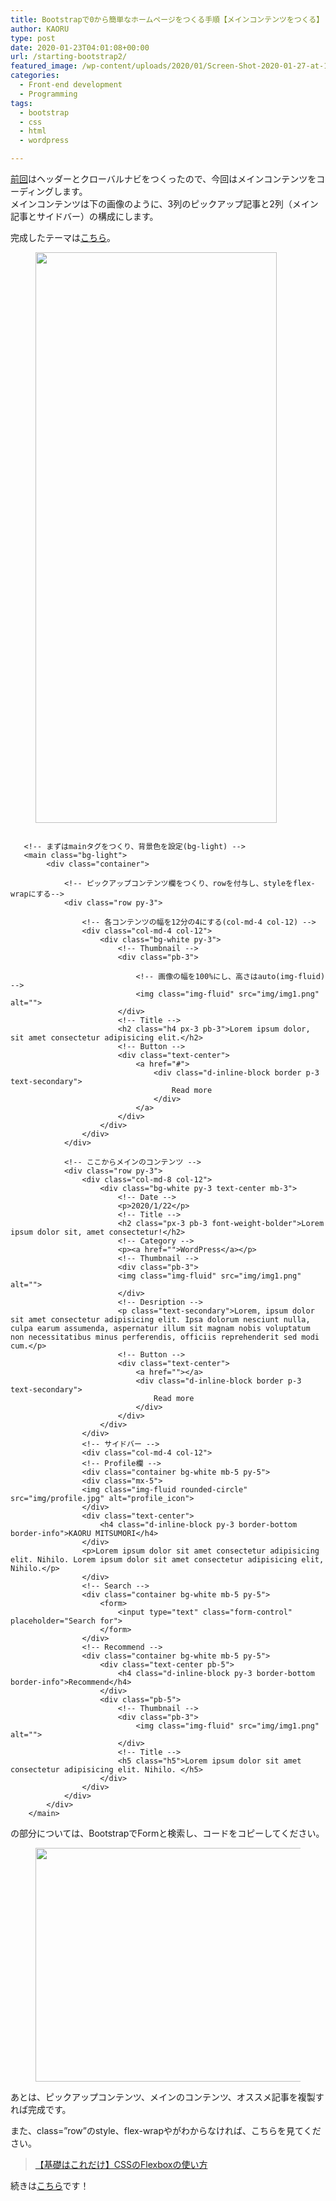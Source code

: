 ```yaml
---
title: Bootstrapで0から簡単なホームページをつくる手順【メインコンテンツをつくる】
author: KAORU
type: post
date: 2020-01-23T04:01:08+00:00
url: /starting-bootstrap2/
featured_image: /wp-content/uploads/2020/01/Screen-Shot-2020-01-27-at-19.26.39-copy.png
categories:
  - Front-end development
  - Programming
tags:
  - bootstrap
  - css
  - html
  - wordpress

---
```

<a rel="noreferrer noopener" aria-label=" (新しいタブで開く)" href="https://kaorumitsumori.com/starting-bootstrap1/" target="_blank">前回</a>はヘッダーとクローバルナビをつくったので、今回はメインコンテンツをコーディングします。  
メインコンテンツは下の画像のように、3列のピックアップ記事と2列（メイン記事とサイドバー）の構成にします。

完成したテーマは[こちら][1]。

<div class="wp-block-image">
  <figure class="aligncenter size-large is-resized"><img src="https://kaorumitsumori.com/wp-content/uploads/2020/01/Screen-Shot-2020-01-27-at-19.26.39-1-433x1024.png" alt="" class="wp-image-1129" width="386" height="913" /></figure>
</div>

<pre class="wp-block-code"><code>
   &lt;!-- まずはmainタグをつくり、背景色を設定(bg-light) -->
   &lt;main class="bg-light">
        &lt;div class="container">

            &lt;!-- ピックアップコンテンツ欄をつくり、rowを付与し、styleをflex-wrapにする-->
            &lt;div class="row py-3">

                &lt;!-- 各コンテンツの幅を12分の4にする(col-md-4 col-12) -->
                &lt;div class="col-md-4 col-12">
                    &lt;div class="bg-white py-3">
                        &lt;!-- Thumbnail -->
                        &lt;div class="pb-3">

                            &lt;!-- 画像の幅を100%にし、高さはauto(img-fluid) -->
                            &lt;img class="img-fluid" src="img/img1.png" alt="">
                        &lt;/div>
                        &lt;!-- Title -->
                        &lt;h2 class="h4 px-3 pb-3">Lorem ipsum dolor, sit amet consectetur adipisicing elit.&lt;/h2>
                        &lt;!-- Button -->
                        &lt;div class="text-center">
                            &lt;a href="#">
                                &lt;div class="d-inline-block border p-3 text-secondary">
                                    Read more
                                &lt;/div>
                            &lt;/a>
                        &lt;/div>
                    &lt;/div>
                &lt;/div>
            &lt;/div>

            &lt;!-- ここからメインのコンテンツ -->
            &lt;div class="row py-3">
                &lt;div class="col-md-8 col-12">
                    &lt;div class="bg-white py-3 text-center mb-3">
                        &lt;!-- Date -->
                        &lt;p>2020/1/22&lt;/p>
                        &lt;!-- Title -->
                        &lt;h2 class="px-3 pb-3 font-weight-bolder">Lorem ipsum dolor sit, amet consectetur!&lt;/h2>
                        &lt;!-- Category -->
                        &lt;p>&lt;a href="">WordPress&lt;/a>&lt;/p>
                        &lt;!-- Thumbnail -->
                        &lt;div class="pb-3">
                        &lt;img class="img-fluid" src="img/img1.png" alt="">
                        &lt;/div>
                        &lt;!-- Desription -->
                        &lt;p class="text-secondary">Lorem, ipsum dolor sit amet consectetur adipisicing elit. Ipsa dolorum nesciunt nulla, culpa earum assumenda, aspernatur illum sit magnam nobis voluptatum non necessitatibus minus perferendis, officiis reprehenderit sed modi cum.&lt;/p>
                        &lt;!-- Button -->
                        &lt;div class="text-center">
                            &lt;a href="">&lt;/a>
                            &lt;div class="d-inline-block border p-3 text-secondary">
                                Read more
                            &lt;/div>
                        &lt;/div>
                    &lt;/div>
                &lt;/div>
                &lt;!-- サイドバー -->
                &lt;div class="col-md-4 col-12">
                &lt;!-- Profile欄 -->
                &lt;div class="container bg-white mb-5 py-5">
                &lt;div class="mx-5">
                &lt;img class="img-fluid rounded-circle" src="img/profile.jpg" alt="profile_icon">
                &lt;/div>
                &lt;div class="text-center">
                    &lt;h4 class="d-inline-block py-3 border-bottom border-info">KAORU MITSUMORI&lt;/h4>
                &lt;/div>
                &lt;p>Lorem ipsum dolor sit amet consectetur adipisicing elit. Nihilo. Lorem ipsum dolor sit amet consectetur adipisicing elit, Nihilo.&lt;/p>
                &lt;/div>
                &lt;!-- Search -->
                &lt;div class="container bg-white mb-5 py-5">
                    &lt;form>
                        &lt;input type="text" class="form-control" placeholder="Search for">
                    &lt;/form>
                &lt;/div>
                &lt;!-- Recommend -->
                &lt;div class="container bg-white mb-5 py-5">
                    &lt;div class="text-center pb-5">
                        &lt;h4 class="d-inline-block py-3 border-bottom border-info">Recommend&lt;/h4>
                    &lt;/div>
                    &lt;div class="pb-5">
                        &lt;!-- Thumbnail -->
                        &lt;div class="pb-3">
                            &lt;img class="img-fluid" src="img/img1.png" alt="">
                        &lt;/div>
                        &lt;!-- Title -->
                        &lt;h5 class="h5">Lorem ipsum dolor sit amet consectetur adipisicing elit. Nihilo. &lt;/h5>
                    &lt;/div>
                &lt;/div>
            &lt;/div>
        &lt;/div>
    &lt;/main>
</code></pre>

<form></form>の部分については、BootstrapでFormと検索し、コードをコピーしてください。

<div class="wp-block-image">
  <figure class="aligncenter size-large is-resized"><img src="https://kaorumitsumori.com/wp-content/uploads/2020/01/Screen-Shot-2020-01-28-at-12.55.46-1024x677.png" alt="" class="wp-image-1140" width="567" height="374" srcset="https://kaorumitsumori.com/wp-content/uploads/2020/01/Screen-Shot-2020-01-28-at-12.55.46-1024x677.png 1024w, https://kaorumitsumori.com/wp-content/uploads/2020/01/Screen-Shot-2020-01-28-at-12.55.46-300x198.png 300w, https://kaorumitsumori.com/wp-content/uploads/2020/01/Screen-Shot-2020-01-28-at-12.55.46-768x507.png 768w, https://kaorumitsumori.com/wp-content/uploads/2020/01/Screen-Shot-2020-01-28-at-12.55.46-1536x1015.png 1536w, https://kaorumitsumori.com/wp-content/uploads/2020/01/Screen-Shot-2020-01-28-at-12.55.46-2048x1353.png 2048w" sizes="(max-width: 567px) 100vw, 567px" /></figure>
</div>

あとは、ピックアップコンテンツ、メインのコンテンツ、オススメ記事を複製すれば完成です。  
  
また、class=&#8221;row&#8221;のstyle、flex-wrapやがわからなければ、こちらを見てください。

<blockquote class="wp-block-quote">
  <p>
    <a rel="noreferrer noopener" aria-label=" (新しいタブで開く)" href="https://kaorumitsumori.com/starting-flexbox/" target="_blank">【基礎はこれだけ】CSSのFlexboxの使い方</a>
  </p>
</blockquote>

続きは[こちら][2]です！

 [1]: http://kaorumitsumori.com/MySimple_html/index.html
 [2]: https://kaorumitsumori.com/starting-bootstrap3